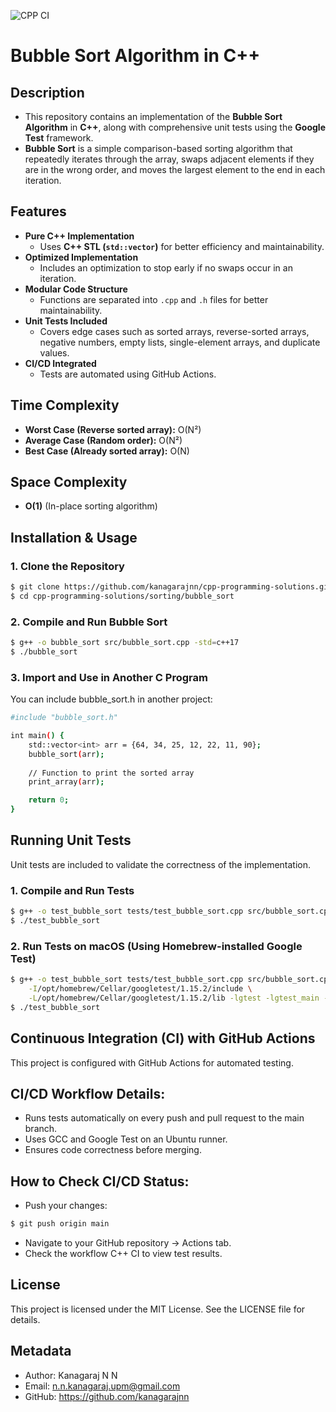 ![CPP CI](https://github.com/kanagarajnn/cpp-programming-solutions/actions/workflows/cpp-ci.yml/badge.svg)

# Bubble Sort Algorithm in C++

## Description
- This repository contains an implementation of the **Bubble Sort Algorithm** in **C++**, along with comprehensive unit tests using the **Google Test** framework.
- **Bubble Sort** is a simple comparison-based sorting algorithm that repeatedly iterates through the array, swaps adjacent elements if they are in the wrong order, and moves the largest element to the end in each iteration.

## Features
- **Pure C++ Implementation**  
  - Uses **C++ STL (`std::vector`)** for better efficiency and maintainability.
- **Optimized Implementation**  
  - Includes an optimization to stop early if no swaps occur in an iteration.
- **Modular Code Structure**  
  - Functions are separated into `.cpp` and `.h` files for better maintainability.
- **Unit Tests Included**  
  - Covers edge cases such as sorted arrays, reverse-sorted arrays, negative numbers, empty lists, single-element arrays, and duplicate values.
- **CI/CD Integrated**  
  - Tests are automated using GitHub Actions.

## Time Complexity
- **Worst Case (Reverse sorted array):** O(N²)  
- **Average Case (Random order):** O(N²)  
- **Best Case (Already sorted array):** O(N)

## Space Complexity
- **O(1)** (In-place sorting algorithm)

## Installation & Usage

### 1. Clone the Repository
```sh
$ git clone https://github.com/kanagarajnn/cpp-programming-solutions.git
$ cd cpp-programming-solutions/sorting/bubble_sort
```

### 2. Compile and Run Bubble Sort
```sh
$ g++ -o bubble_sort src/bubble_sort.cpp -std=c++17
$ ./bubble_sort
```

### 3. Import and Use in Another C Program
You can include bubble_sort.h in another project:
```sh
#include "bubble_sort.h"

int main() {
    std::vector<int> arr = {64, 34, 25, 12, 22, 11, 90};
    bubble_sort(arr);
    
    // Function to print the sorted array
    print_array(arr);

    return 0;
}
```

## Running Unit Tests
Unit tests are included to validate the correctness of the implementation.

### 1. Compile and Run Tests
```sh
$ g++ -o test_bubble_sort tests/test_bubble_sort.cpp src/bubble_sort.cpp -lgtest -lgtest_main -pthread -std=c++17
$ ./test_bubble_sort
```

### 2. Run Tests on macOS (Using Homebrew-installed Google Test)
```sh
$ g++ -o test_bubble_sort tests/test_bubble_sort.cpp src/bubble_sort.cpp \
    -I/opt/homebrew/Cellar/googletest/1.15.2/include \
    -L/opt/homebrew/Cellar/googletest/1.15.2/lib -lgtest -lgtest_main -pthread -std=c++17
$ ./test_bubble_sort
```

## Continuous Integration (CI) with GitHub Actions
This project is configured with GitHub Actions for automated testing.

## CI/CD Workflow Details:
- Runs tests automatically on every push and pull request to the main branch.
- Uses GCC and Google Test on an Ubuntu runner.
- Ensures code correctness before merging.

## How to Check CI/CD Status:
- Push your changes:
```sh
$ git push origin main
```
- Navigate to your GitHub repository → Actions tab.
- Check the workflow C++ CI to view test results.

## License
This project is licensed under the MIT License. See the LICENSE file for details.

## Metadata
- Author: Kanagaraj N N
- Email: n.n.kanagaraj.upm@gmail.com
- GitHub: https://github.com/kanagarajnn
